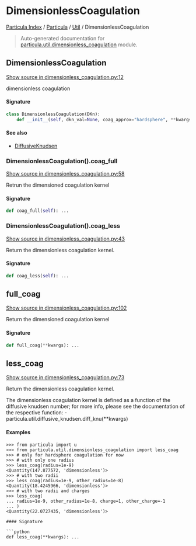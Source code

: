 # DimensionlessCoagulation

[Particula Index](../../README.md#particula-index) / [Particula](../index.md#particula) / [Util](./index.md#util) / DimensionlessCoagulation

> Auto-generated documentation for [particula.util.dimensionless_coagulation](https://github.com/uncscode/particula/blob/main/particula/util/dimensionless_coagulation.py) module.

## DimensionlessCoagulation

[Show source in dimensionless_coagulation.py:12](https://github.com/uncscode/particula/blob/main/particula/util/dimensionless_coagulation.py#L12)

dimensionless coagulation

#### Signature

```python
class DimensionlessCoagulation(DKn):
    def __init__(self, dkn_val=None, coag_approx="hardsphere", **kwargs): ...
```

#### See also

- [DiffusiveKnudsen](./diffusive_knudsen.md#diffusiveknudsen)

### DimensionlessCoagulation().coag_full

[Show source in dimensionless_coagulation.py:58](https://github.com/uncscode/particula/blob/main/particula/util/dimensionless_coagulation.py#L58)

Retrun the dimensioned coagulation kernel

#### Signature

```python
def coag_full(self): ...
```

### DimensionlessCoagulation().coag_less

[Show source in dimensionless_coagulation.py:43](https://github.com/uncscode/particula/blob/main/particula/util/dimensionless_coagulation.py#L43)

Return the dimensionless coagulation kernel.

#### Signature

```python
def coag_less(self): ...
```



## full_coag

[Show source in dimensionless_coagulation.py:102](https://github.com/uncscode/particula/blob/main/particula/util/dimensionless_coagulation.py#L102)

Return the dimensioned coagulation kernel

#### Signature

```python
def full_coag(**kwargs): ...
```



## less_coag

[Show source in dimensionless_coagulation.py:73](https://github.com/uncscode/particula/blob/main/particula/util/dimensionless_coagulation.py#L73)

Return the dimensionless coagulation kernel.

The dimensionless coagulation kernel is defined as
a function of the diffusive knudsen number; for more info,
please see the documentation of the respective function:
    - particula.util.diffusive_knudsen.diff_knu(**kwargs)

#### Examples

```
>>> from particula import u
>>> from particula.util.dimensionless_coagulation import less_coag
>>> # only for hardsphere coagulation for now
>>> # with only one radius
>>> less_coag(radius=1e-9)
<Quantity(147.877572, 'dimensionless')>
>>> # with two radii
>>> less_coag(radius=1e-9, other_radius=1e-8)
<Quantity(18.4245966, 'dimensionless')>
>>> # with two radii and charges
>>> less_coag(
... radius=1e-9, other_radius=1e-8, charge=1, other_charge=-1
... )
<Quantity(22.0727435, 'dimensionless')>

#### Signature

```python
def less_coag(**kwargs): ...
```
